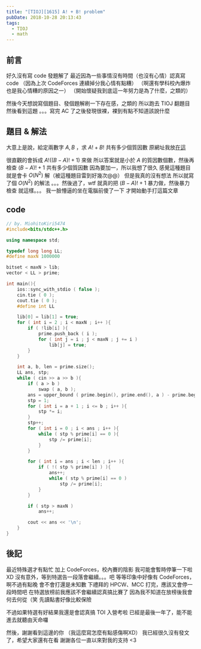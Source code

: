 ```yaml
---
title: "[TIOJ][1615] A! + B! problem"
pubDate: 2018-10-28 20:13:43
tags:
  - TIOJ
  - math
---
```


## 前言

好久沒有寫 code 發題解了
最近因為一些事情沒有時間（也沒有心情）認真寫 code
（因為上次 CodeForces 連續掉分我心情有點糟）
（啊還有學科校內爆炸也是我心情糟的原因之一）
（開始懷疑我到底這一年努力是為了什麼，之類的）

然後今天想說寫個題目、發個題解刷一下存在感，之類的
所以跑去 TIOJ 翻題目
然後看到這題
。。。寫完 AC 了之後發現很裸，裸到有點不知道該說什麼

## 題目 & 解法

大意上是說，給定兩數字 $A, B$ ，求 $A! + B!$ 共有多少個質因數
原網址我放[在這](https://tioj.ck.tp.edu.tw/problems/1615)

很直觀的會拆成 $A! ( ( B - A )! + 1 )$ 來做
所以答案就是小於 $A$ 的質因數個數，然後再檢查 $( B - A )! + 1$ 共有多少個質因數
因為要加一，所以我想了很久
感覺這種題目就是會卡 $O ( N ^ 2 )$ 解（被這種題目雷到好幾次@@）
但是我真的沒有想法
所以就寫了個 $O ( N^2 )$ 的解法
。。。然後過了，wtf
就真的把 $( B - A )! + 1$ 暴力做，然後暴力檢查
就這樣。。。
我一臉懵逼的坐在電腦前傻了一下
才開始動手打這篇文章

## code

```cpp
// by. MiohitoKiri5474
#include<bits/stdc++.h>

using namespace std;

typedef long long LL;
#define maxN 1000000

bitset < maxN > lib;
vector < LL > prime;

int main(){
    ios::sync_with_stdio ( false );
    cin.tie ( 0 );
    cout.tie ( 0 );
    #define int LL

    lib[0] = lib[1] = true;
    for ( int i = 2 ; i < maxN ; i++ ){
        if ( !lib[i] ){
            prime.push_back ( i );
            for ( int j = i ; j < maxN ; j += i )
                lib[j] = true;
        }
    }

    int a, b, len = prime.size();
    LL ans, stp;
    while ( cin >> a >> b ){
        if ( a > b )
            swap ( a, b );
        ans = upper_bound ( prime.begin(), prime.end(), a ) - prime.begin();
        stp = 1;
        for ( int i = a + 1 ; i <= b ; i++ ){
            stp *= i;
        }
        stp++;
        for ( int i = 0 ; i < ans ; i++ ){
            while ( stp % prime[i] == 0 ){
                stp /= prime[i];
            }
        }

        for ( int i = ans ; i < len ; i++ ){
            if ( !( stp % prime[i] ) ){
                ans++;
                while ( stp % prime[i] == 0 )
                    stp /= prime[i];
            }
        }

        if ( stp > maxN )
            ans++;

        cout << ans << '\n';
    }
}
```

## 後記

最近特殊選才有點忙
加上 CodeForces，校內賽的陰影
我可能會暫時停筆一下啦XD
沒有意外，等到特選告一段落會繼續。。。吧
等等印象中好像有 CodeForces，啊不過有點晚
會不會打還是未知數
下禮拜的 HPCW、MCC 打完，應該又會停一段時間吧
在特選放榜前我應該不會繼續認真搞比賽了
因為我不知道在放榜後我會何去何從（笑
先讀點書好像比較保險

不過如果特選有好結果我還是會認真搞 TOI 入營考啦
已經是最後一年了，能不能進去就聽由天命囉

然後，謝謝看到這邊的你
（我這麼寫怎麼有點感傷啊XD）
我已經很久沒有發文了，希望大家還有在看
謝謝各位一直以來對我的支持 <3

